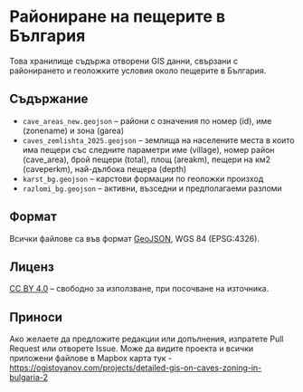 # Райониране на пещерите в България

Това хранилище съдържа отворени GIS данни, свързани с районирането и геоложките условия около пещерите в България.

## Съдържание

- `cave_areas_new.geojson` – райони с означения по номер (id), име (zonename) и зона (garea)
- `caves_zemlishta_2025.geojson` – землища на населените места в които има пещери със следните параметри име (village), номер район (cave_area), брой пещери (total), площ (areakm), пещери на км2 (caveperkm), най-дълбока пещера (depth)
- `karst_bg.geojson` – карстови формации по геоложки произход
- `razlomi_bg.geojson` – активни, възседни и предполагаеми разломи

## Формат

Всички файлове са във формат [GeoJSON](https://geojson.org/), WGS 84 (EPSG:4326).

## Лиценз

[CC BY 4.0](https://creativecommons.org/licenses/by/4.0/) – свободно за използване, при посочване на източника.

## Приноси

Ако желаете да предложите редакции или допълнения, изпратете Pull Request или отворете Issue.
Може да видите проекта и всички приложени файлове в Mapbox карта тук - https://ogistoyanov.com/projects/detailed-gis-on-caves-zoning-in-bulgaria-2

